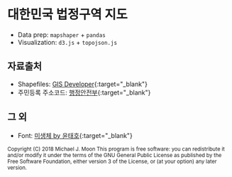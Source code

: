 # 대한민국 법정구역 지도

+   Data prep: `mapshaper` + `pandas`
+   Visualization: `d3.js` + `topojson.js`

## 자료출처

+   Shapefiles: [GIS Developer](http://www.gisdeveloper.co.kr/?p=2332){:target="_blank"}
+   주민등록 주소코드: [행정안전부](http://www.mois.go.kr/frt/bbs/type001/commonSelectBoardArticle.do?bbsId=BBSMSTR_000000000052&nttId=62603){:target="_blank"}

## 그 외

+   Font: [미생체 by 윤태호](https://storyfunding.daum.net/episode/4742){:target="_blank"}

<sub>
Copyright (C) 2018 Michael J. Moon  
This program is free software: you can redistribute it and/or modify it under the terms of the GNU General Public License as published by the Free Software Foundation, either version 3 of the License, or (at your option) any later version.
</sub>
